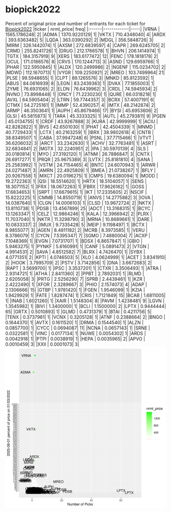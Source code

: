 # biopick2022
Percent of original price and number of entrants for each ticket for [Biopick2022](https://twitter.com/hashtag/Biopick2022)
|ticker |   nrml_price| freq|
|:------|------------:|----:|
|VRNA   | 1565.1786248|    2|
|ADMA   | 1370.9220129|    1|
|VKTX   |  710.4348040|    4|
|ARDX   |  393.6363482|    5|
|LQDA   |  363.0390292|    2|
|MDGL   |  356.5848726|    3|
|MIRM   |  326.1442074|    1|
|AXSM   |  272.6839597|    4|
|CAPR   |  269.6245705|    2|
|CRMD   |  255.8241726|    1|
|DRUG   |  212.1766578|    1|
|BHVN   |  206.1414974|    1|
|TGTX   |  184.3157919|    9|
|XERS   |  183.6177472|   12|
|FENC   |  178.1818178|    2|
|OCUL   |  171.0186576|    8|
|CRVS   |  170.1244713|    3|
|ASND   |  129.6959766|    1|
|PHAR   |  122.5950845|    1|
|ALDX   |  120.2499986|    2|
|NGENF  |  115.0234702|    2|
|MDWD   |  112.1670713|    1|
|VYGR   |  109.2250921|    2|
|MREO   |  103.7499964|   21|
|PLSE   |   99.5948655|    1|
|CLPT   |   89.1265576|    3|
|MNKD   |   85.8123592|    1|
|ABUS   |   84.0616939|    8|
|LEGN   |   83.2439363|    1|
|DVAX   |   77.1855003|    1|
|ZYME   |   76.6931065|    2|
|ELDN   |   76.6439962|    3|
|CRDL   |   74.5945934|    2|
|NVNO   |   73.8998448|    1|
|ONCY   |   71.2230230|    1|
|QURE   |   66.0318218|    1|
|AVXL   |   64.5905404|    2|
|LTRN   |   59.7744357|    3|
|BCRX   |   57.4007191|    6|
|CTMX   |   54.2725161|    1|
|IMMP   |   52.4390257|    4|
|IMTX   |   48.2142874|    2|
|ARMP   |   46.3503641|    1|
|AUPH   |   45.8679466|   17|
|BYSI   |   45.6953606|    2|
|GLSI   |   45.5815873|    1|
|TARA   |   45.3333325|    1|
|AUTL   |   45.2793811|    9|
|PGEN   |   45.0134755|    1|
|CRDF   |   43.9267888|    3|
|KURA   |   42.9999999|    1|
|ACIU   |   42.8282822|    1|
|BVS    |   42.6501030|    1|
|PHAT   |   42.4504339|    1|
|MNMD   |   40.7729433|    1|
|LCTX   |   40.2163259|    1|
|IBRX   |   38.9802618|    4|
|CNTB   |   38.8349507|    1|
|CABA   |   37.9947248|    6|
|PSNL   |   37.7715466|    1|
|VTVT   |   36.6206032|    3|
|ARCT   |   33.2342630|    1|
|ACHV   |   32.7763481|    1|
|ASRT   |   32.6834841|    2|
|MGTX   |   32.2240951|    2|
|IPA    |   30.5970139|    4|
|SLS    |   30.0180814|    1|
|MYO    |   27.3192120|    1|
|ATNM   |   26.7886847|    3|
|CNTX   |   26.6917277|    1|
|PRQR   |   25.9675389|    3|
|LVTX   |   25.8181810|    4|
|SANA   |   25.2583992|    1|
|VSTM   |   24.7154465|    4|
|BNTC   |   24.6070943|    1|
|ARWR   |   24.0271487|    3|
|AMRN   |   22.4925809|    1|
|BMEA   |   21.0738267|    1|
|BFLY   |   20.9267558|    1|
|MXCT   |   20.0196275|    1|
|CMPS   |   19.6380094|    1|
|MODD   |   19.2722363|    1|
|QSI    |   18.5514620|    1|
|HRTX   |   18.5104057|    1|
|SENS   |   18.3071152|    1|
|IFRX   |   18.0672263|    1|
|FBRX   |   17.9626162|    1|
|GOSS   |   17.6834653|    1|
|SRPT   |   17.6679615|    1|
|IKT    |   17.2335605|    2|
|NSCIF  |   15.8222225|    1|
|CMMB   |   14.8550719|    1|
|ANVS   |   14.2775882|    3|
|IOVA   |   14.0387640|    1|
|CLGN   |   14.0006103|    1|
|CLSD   |   13.9672724|    2|
|NKTX   |   13.8110738|    1|
|PDSB   |   13.4567899|   25|
|ADCT   |   13.3168315|    1|
|BCYC   |   13.1263347|    1|
|CELZ   |   12.9864246|    1|
|KALA   |   12.3966942|    2|
|PLRX   |   11.7037040|    1|
|NKTR   |   11.3298790|    3|
|MRNA   |   10.8689661|    1|
|DARE   |   10.0833337|    2|
|IMUX   |    9.7335428|    5|
|MEIP   |    9.1198497|    1|
|BCTX   |    8.9855077|    3|
|AGEN   |    8.4811182|    2|
|MCRB   |    8.3973585|    1|
|VERU   |    8.3786079|    1|
|CYCN   |    7.5395347|    7|
|SGMO   |    7.4880004|    7|
|ACXP   |    7.1048369|    1|
|EVGN   |    7.0731707|    1|
|BDSX   |    6.8657847|    1|
|GBIO   |    5.9463275|    1|
|PYNKF  |    5.6160991|    1|
|CANF   |    5.0891473|    2|
|VTGN   |    4.9914531|    2|
|SAVA   |    4.8512582|    7|
|BLRX   |    4.7426470|    1|
|SYBX   |    4.0771351|    2|
|KPTI   |    4.0746503|    5|
|XLO    |    4.0624999|    1|
|ACET   |    3.8341910|    2|
|HOOK   |    3.7995709|    2|
|PSTV   |    3.7142856|    1|
|DNA    |    3.6672683|    2|
|RAPT   |    3.5699700|    1|
|IPSC   |    3.3537201|    1|
|CTXR   |    3.3506493|    1|
|ATRA   |    2.9314721|    1|
|ATHA   |    2.8411360|    2|
|PPBT   |    2.7892031|    1|
|RLMD   |    2.6205058|    3|
|PRTG   |    2.5256290|    7|
|SPRB   |    2.4439461|    1|
|KZR    |    2.4222490|    1|
|XFOR   |    2.3289667|    3|
|PHIO   |    2.1574073|    4|
|ADAP   |    2.1306666|   15|
|GTBP   |    1.9781420|    1|
|FGEN   |    1.9546099|    1|
|KZIA   |    1.9429929|    1|
|FATE   |    1.8287474|    1|
|CRIS   |    1.7121849|   15|
|BCAB   |    1.6811005|    1|
|INAB   |    1.6021260|    1|
|XAIR   |    1.5148304|    8|
|PAVM   |    1.4238481|    9|
|LGVN   |    1.3545982|    1|
|BIVI   |    1.3400000|    1|
|BCLI   |    1.1500000|    2|
|LPTX   |    0.9444444|   65|
|GRTX   |    0.5010893|    1|
|GLMD   |    0.4731379|    1|
|BTAI   |    0.4211756|    5|
|TENX   |    0.3737981|    1|
|VCNX   |    0.3205128|    1|
|ATNF   |    0.2388664|    2|
|BNGO   |    0.1644370|    1|
|AVTX   |    0.1611520|    1|
|DRMA   |    0.1544540|    1|
|ALZN   |    0.0857700|    1|
|CYCC   |    0.0694087|   11|
|NCNA   |    0.0657143|    1|
|SRNE   |    0.0322581|    1|
|VINC   |    0.0177134|    1|
|NUWE   |    0.0054302|    1|
|ARDS   |    0.0042918|    1|
|PTPI   |    0.0038919|    1|
|HEPA   |    0.0035965|    2|
|APVO   |    0.0010459|    3|
|XXII   |    0.0001073|    3|
![retvspicks](biopicks.png?raw=true)
